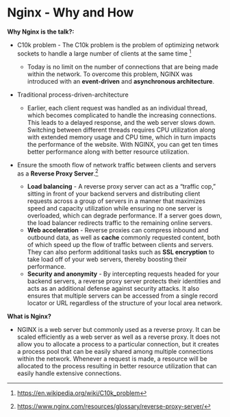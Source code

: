 # Nginx - Why and How
**Why Nginx is the talk?:**

* C10k problem - The C10k problem is the problem of optimizing network sockets to handle a large number of clients at the same time [^1]
  * Today is no limit on the number of connections that are being made within the network. To overcome this problem, NGINX was introduced with an **event-driven** and **asynchronous architecture**.

* Traditional process-driven-architecture
  * Earlier, each client request was handled as an individual thread, which becomes complicated to handle the increasing connections. This leads to a delayed response, and the web server slows down. Switching between different threads requires CPU utilization along with extended memory usage and CPU time, which in turn impacts the performance of the website. With NGINX, you can get ten times better performance along with better resource utilization.
 
* Ensure the smooth flow of network traffic between clients and servers as a **Reverse Proxy Server**.[^2]
  * **Load balancing** - A reverse proxy server can act as a “traffic cop,” sitting in front of your backend servers and distributing client requests across a group of servers in a manner that maximizes speed and capacity utilization while ensuring no one server is overloaded, which can degrade performance. If a server goes down, the load balancer redirects traffic to the remaining online servers.
  * **Web acceleration** - Reverse proxies can compress inbound and outbound data, as well as **cache** commonly requested content, both of which speed up the flow of traffic between clients and servers. They can also perform additional tasks such as **SSL encryption** to take load off of your web servers, thereby boosting their performance.
  * **Security and anonymity** - By intercepting requests headed for your backend servers, a reverse proxy server protects their identities and acts as an additional defense against security attacks. It also ensures that multiple servers can be accessed from a single record locator or URL regardless of the structure of your local area network. 

**What is Nginx?**
* NGINX is a web server but commonly used as a reverse proxy. It can be scaled efficiently as a web server as well as a reverse proxy. It does not allow you to allocate a process to a particular connection, but it creates a process pool that can be easily shared among multiple connections within the network. Whenever a request is made, a resource will be allocated to the process resulting in better resource utilization that can easily handle extensive connections.



[^1]: https://en.wikipedia.org/wiki/C10k_problem
[^2]: https://www.nginx.com/resources/glossary/reverse-proxy-server/